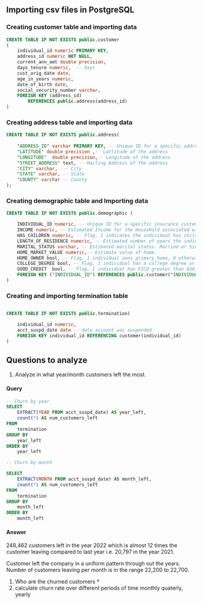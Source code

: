 ## Importing csv files in PostgreSQL

### Creating customer table and importing data

```sql
CREATE TABLE IF NOT EXISTS public.customer
(
    individual_id numeric PRIMARY KEY,
    address_id numeric NOT NULL,
    current_ann_amt double precision,
    days_tenure numeric,  -- Days 
    cust_orig_date date,
    age_in_years numeric,
    date_of_birth date,
    social_security_number varchar,
    FOREIGN KEY (address_id)
		REFERENCES public.address(address_id)
)


```

### Creating address table and importing data

```sql
CREATE TABLE IF NOT EXISTS public.address(
	
	"ADDRESS_ID" varchar PRIMARY KEY, -- Unique ID for a specific address character
	"LATITUDE" double precision ,-- Lattitude of the address
	"LONGITUDE"  double precision,-- Longitude of the address
	"STREET_ADDRESS" text, -- Mailing Address of the address
	"CITY" varchar,  -- City
	"STATE" varchar, -- State
	"COUNTY" varchar -- County
);
```

### Creating demographic table and Importing data

```sql
CREATE TABLE IF NOT EXISTS public.demographic (

	INDIVIDUAL_ID numeric, -- Unique ID for a specific insurance customer
	INCOME numeric, -- Estimated Income for the Household associated with the individual
	HAS_CHILDREN numeric, -- Flag, 1 indicates the individual has children in the home, 0 otherwise.
	LENGTH_OF_RESIDENCE numeric, -- Estimated number of years the individual has lived in their current home.
	MARITAL_STATUS varchar, -- Estimated marital status. Married or Single.
	HOME_MARKET_VALUE numeric,-- Estimate value of home.
	HOME_OWNER bool, -- Flag, 1 individual owns primary home, 0 otherwise.
	COLLEGE_DEGREE bool, -- Flag, 1 individual has a college degree or more, 0 otherwise.
	GOOD_CREDIT  bool, -- Flag, 1 individual has FICO greater than 630, 0 otherwise.
	FOREIGN KEY ("INDIVIDUAL_ID") REFERENCES public.customer("INDIVIDUAL_ID")
)
```

### Creating and importing termination table

```sql

CREATE TABLE IF NOT EXISTS public.termination(

	individual_id numeric,
	acct_suspd_date date -- date account was suspended
	FOREIGN KEY individual_id REFERENCING customer(individual_id)
)

```


## Questions to analyze

1. Analyze in what year/month customers left the most.

#### Query 
```sql
-- Churn by year
SELECT 
	EXTRACT(YEAR FROM acct_suspd_date) AS year_left,
	count(*) AS num_customers_left
FROM
	termination
GROUP BY
	year_left
ORDER BY 
	year_left

-- Churn by month

SELECT 
	EXTRACT(MONTH FROM acct_suspd_date) AS month_left,
	count(*) AS num_customers_left
FROM
	termination
GROUP BY
	month_left
ORDER BY 
	month_left

```
#### Answer

248,462 customers left in the year 2022 which is almost 12 times the customer leaving compared to last year i.e. 20,797 in the year 2021.

Customer left the company in a uniform pattern through out the years. Number of customers leaving per month is in the range 22,200 to 22,700.
1. Who are the churned customers
	* 
2. calculate churn rate over different periods of time monthly quaterly, yearly